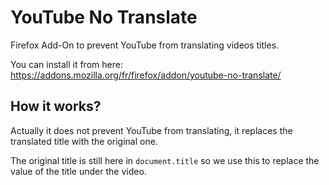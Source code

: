 # YouTube No Translate

Firefox Add-On to prevent YouTube from translating videos titles.

You can install it from here: https://addons.mozilla.org/fr/firefox/addon/youtube-no-translate/

## How it works?

Actually it does not prevent YouTube from translating, it replaces the translated title with the original one.

The original title is still here in `document.title` so we use this to replace the value of the title under the video.
